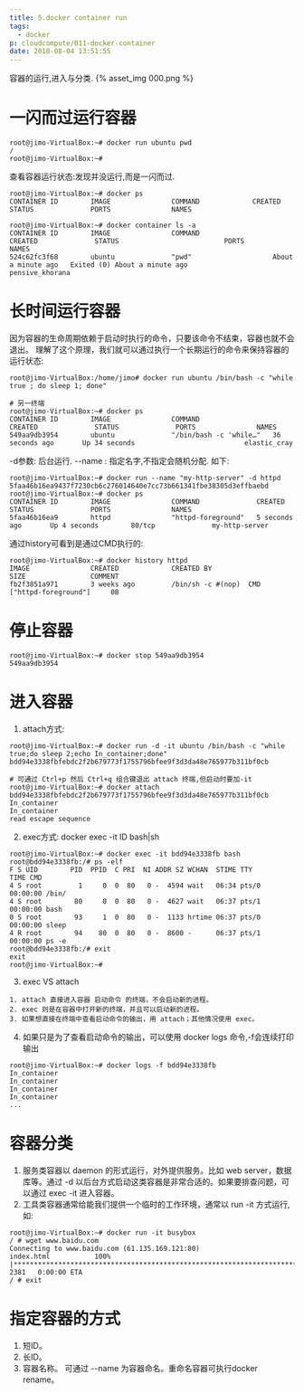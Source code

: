 ```yaml
---
title: 5.docker container run
tags:
  - docker
p: cloudcompute/011-docker-container
date: 2018-08-04 13:51:55
---
```

容器的运行,进入与分类.
{% asset_img 000.png %}

# 一闪而过运行容器
```shell
root@jimo-VirtualBox:~# docker run ubuntu pwd
/
root@jimo-VirtualBox:~#
```
查看容器运行状态:发现并没运行,而是一闪而过.
```shell
root@jimo-VirtualBox:~# docker ps
CONTAINER ID        IMAGE               COMMAND             CREATED             STATUS              PORTS               NAMES

root@jimo-VirtualBox:~# docker container ls -a
CONTAINER ID        IMAGE               COMMAND                  CREATED              STATUS                          PORTS               NAMES
524c62fc3f68        ubuntu              "pwd"                    About a minute ago   Exited (0) About a minute ago                       pensive_khorana
```
# 长时间运行容器
因为容器的生命周期依赖于启动时执行的命令，只要该命令不结束，容器也就不会退出。
理解了这个原理，我们就可以通过执行一个长期运行的命令来保持容器的运行状态:
```shell
root@jimo-VirtualBox:/home/jimo# docker run ubuntu /bin/bash -c "while true ; do sleep 1; done"

# 另一终端
root@jimo-VirtualBox:~# docker ps
CONTAINER ID        IMAGE               COMMAND                  CREATED              STATUS              PORTS               NAMES
549aa9db3954        ubuntu              "/bin/bash -c 'while…"   36 seconds ago       Up 34 seconds                           elastic_cray
```
-d参数: 后台运行.
--name : 指定名字,不指定会随机分配.
如下:
```shell
root@jimo-VirtualBox:~# docker run --name "my-http-server" -d httpd
5faa46b16ea9437f7230cb6c276014640e7cc73b661341fbe38305d3effbaebd
root@jimo-VirtualBox:~# docker ps
CONTAINER ID        IMAGE               COMMAND              CREATED             STATUS              PORTS               NAMES
5faa46b16ea9        httpd               "httpd-foreground"   5 seconds ago       Up 4 seconds        80/tcp              my-http-server
```
通过history可看到是通过CMD执行的:
```shell
root@jimo-VirtualBox:~# docker history httpd
IMAGE               CREATED             CREATED BY                                      SIZE                COMMENT
fb2f3851a971        3 weeks ago         /bin/sh -c #(nop)  CMD ["httpd-foreground"]     0B               
```
# 停止容器
```shell
root@jimo-VirtualBox:~# docker stop 549aa9db3954
549aa9db3954
```
# 进入容器

1. attach方式:
```shell
root@jimo-VirtualBox:~# docker run -d -it ubuntu /bin/bash -c "while true;do sleep 2;echo In_container;done"
bdd94e3338fbfebdc2f2b679773f1755796bfee9f3d3da48e765977b311bf0cb

# 可通过 Ctrl+p 然后 Ctrl+q 组合键退出 attach 终端,但启动时要加-it
root@jimo-VirtualBox:~# docker attach bdd94e3338fbfebdc2f2b679773f1755796bfee9f3d3da48e765977b311bf0cb
In_container
In_container
read escape sequence
```
2. exec方式: docker exec -it ID bash|sh
```shell
root@jimo-VirtualBox:~# docker exec -it bdd94e3338fb bash
root@bdd94e3338fb:/# ps -elf
F S UID        PID  PPID  C PRI  NI ADDR SZ WCHAN  STIME TTY          TIME CMD
4 S root         1     0  0  80   0 -  4594 wait   06:34 pts/0    00:00:00 /bin/
4 S root        80     0  0  80   0 -  4627 wait   06:37 pts/1    00:00:00 bash
0 S root        93     1  0  80   0 -  1133 hrtime 06:37 pts/0    00:00:00 sleep
4 R root        94    80  0  80   0 -  8600 -      06:37 pts/1    00:00:00 ps -e
root@bdd94e3338fb:/# exit
exit
root@jimo-VirtualBox:~#
```
3. exec VS attach
```shell
1. attach 直接进入容器 启动命令 的终端，不会启动新的进程。
2. exec 则是在容器中打开新的终端，并且可以启动新的进程。
3. 如果想直接在终端中查看启动命令的输出，用 attach；其他情况使用 exec。
```
4. 如果只是为了查看启动命令的输出，可以使用 docker logs 命令,-f会连续打印输出
```shell
root@jimo-VirtualBox:~# docker logs -f bdd94e3338fb
In_container
In_container
In_container
In_container
...
```

# 容器分类
1. 服务类容器以 daemon 的形式运行，对外提供服务。比如 web server，数据库等。通过 -d 以后台方式启动这类容器是非常合适的。如果要排查问题，可以通过 exec -it 进入容器。
2. 工具类容器通常给能我们提供一个临时的工作环境，通常以 run -it 方式运行,如:
```shell
root@jimo-VirtualBox:~# docker run -it busybox
/ # wget www.baidu.com
Connecting to www.baidu.com (61.135.169.121:80)
index.html           100% |**************************************************************************************************************************************************************|  2381   0:00:00 ETA
/ # exit
```
# 指定容器的方式
1. 短ID。
2. 长ID。
3. 容器名称。 可通过 --name 为容器命名。重命名容器可执行docker rename。

